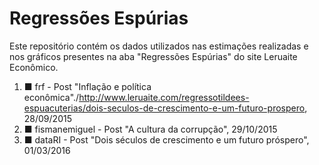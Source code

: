 # Regressões Espúrias
Este repositório contém os dados utilizados nas estimações realizadas e nos gráficos presentes na aba "Regressões Espúrias" do site Leruaite Econômico. 

 1. ■ frf - Post "Inflação e política econômica"./http://www.leruaite.com/regressotildees-espuacuterias/dois-seculos-de-crescimento-e-um-futuro-prospero, 28/09/2015 
 2. ■ fismanemiguel - Post "A cultura da corrupção", 29/10/2015 
 3. ■ dataRI - Post "Dois séculos de crescimento e um futuro próspero", 01/03/2016 
